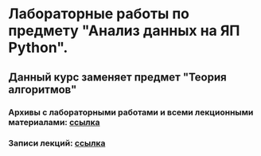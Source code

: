 # Лабораторные работы по предмету "Анализ данных на ЯП Python".
## Данный курс заменяет предмет "Теория алгоритмов"
### Архивы с лабораторными работами и всеми лекционными материалами: [ссылка](https://drive.google.com/drive/folders/1ZW4A6wlO65LqYChmchTPHYou25sgrT7J)
### Записи лекций: [ссылка](https://drive.google.com/drive/folders/1sdpcEp8ANJ2XDjet0iPK3FGKmPP3EGQ1)

